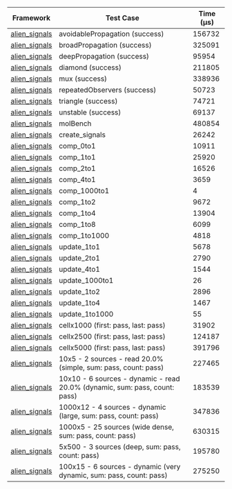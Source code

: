 | Framework | Test Case | Time (μs) |
| --- | --- | --- |
| [alien_signals](https://github.com/medz/alien-signals-dart) | avoidablePropagation (success) | 156732 |
| [alien_signals](https://github.com/medz/alien-signals-dart) | broadPropagation (success) | 325091 |
| [alien_signals](https://github.com/medz/alien-signals-dart) | deepPropagation (success) | 95954 |
| [alien_signals](https://github.com/medz/alien-signals-dart) | diamond (success) | 211805 |
| [alien_signals](https://github.com/medz/alien-signals-dart) | mux (success) | 338936 |
| [alien_signals](https://github.com/medz/alien-signals-dart) | repeatedObservers (success) | 50723 |
| [alien_signals](https://github.com/medz/alien-signals-dart) | triangle (success) | 74721 |
| [alien_signals](https://github.com/medz/alien-signals-dart) | unstable (success) | 69137 |
| [alien_signals](https://github.com/medz/alien-signals-dart) | molBench | 480854 |
| [alien_signals](https://github.com/medz/alien-signals-dart) | create_signals | 26242 |
| [alien_signals](https://github.com/medz/alien-signals-dart) | comp_0to1 | 10911 |
| [alien_signals](https://github.com/medz/alien-signals-dart) | comp_1to1 | 25920 |
| [alien_signals](https://github.com/medz/alien-signals-dart) | comp_2to1 | 16526 |
| [alien_signals](https://github.com/medz/alien-signals-dart) | comp_4to1 | 3659 |
| [alien_signals](https://github.com/medz/alien-signals-dart) | comp_1000to1 | 4 |
| [alien_signals](https://github.com/medz/alien-signals-dart) | comp_1to2 | 9672 |
| [alien_signals](https://github.com/medz/alien-signals-dart) | comp_1to4 | 13904 |
| [alien_signals](https://github.com/medz/alien-signals-dart) | comp_1to8 | 6099 |
| [alien_signals](https://github.com/medz/alien-signals-dart) | comp_1to1000 | 4818 |
| [alien_signals](https://github.com/medz/alien-signals-dart) | update_1to1 | 5678 |
| [alien_signals](https://github.com/medz/alien-signals-dart) | update_2to1 | 2790 |
| [alien_signals](https://github.com/medz/alien-signals-dart) | update_4to1 | 1544 |
| [alien_signals](https://github.com/medz/alien-signals-dart) | update_1000to1 | 26 |
| [alien_signals](https://github.com/medz/alien-signals-dart) | update_1to2 | 2896 |
| [alien_signals](https://github.com/medz/alien-signals-dart) | update_1to4 | 1467 |
| [alien_signals](https://github.com/medz/alien-signals-dart) | update_1to1000 | 55 |
| [alien_signals](https://github.com/medz/alien-signals-dart) | cellx1000 (first: pass, last: pass) | 31902 |
| [alien_signals](https://github.com/medz/alien-signals-dart) | cellx2500 (first: pass, last: pass) | 124187 |
| [alien_signals](https://github.com/medz/alien-signals-dart) | cellx5000 (first: pass, last: pass) | 391796 |
| [alien_signals](https://github.com/medz/alien-signals-dart) | 10x5 - 2 sources - read 20.0% (simple, sum: pass, count: pass) | 227465 |
| [alien_signals](https://github.com/medz/alien-signals-dart) | 10x10 - 6 sources - dynamic - read 20.0% (dynamic, sum: pass, count: pass) | 183539 |
| [alien_signals](https://github.com/medz/alien-signals-dart) | 1000x12 - 4 sources - dynamic (large, sum: pass, count: pass) | 347836 |
| [alien_signals](https://github.com/medz/alien-signals-dart) | 1000x5 - 25 sources (wide dense, sum: pass, count: pass) | 630315 |
| [alien_signals](https://github.com/medz/alien-signals-dart) | 5x500 - 3 sources (deep, sum: pass, count: pass) | 195780 |
| [alien_signals](https://github.com/medz/alien-signals-dart) | 100x15 - 6 sources - dynamic (very dynamic, sum: pass, count: pass) | 275250 |
